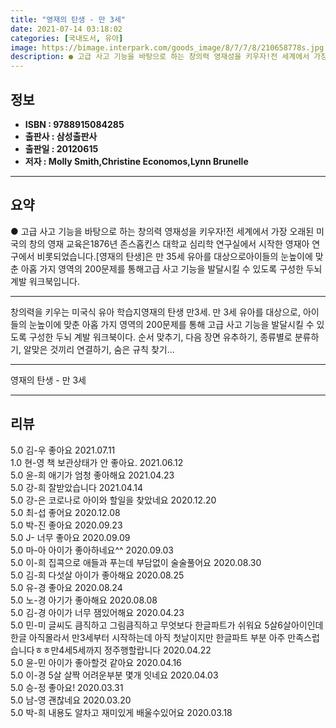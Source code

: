 ```yaml
---
title: "영재의 탄생 - 만 3세"
date: 2021-07-14 03:18:02
categories: [국내도서, 유아]
image: https://bimage.interpark.com/goods_image/8/7/7/8/210658778s.jpg
description: ● 고급 사고 기능을 바탕으로 하는 창의력 영재성을 키우자!전 세계에서 가장 오래된 미국의 창의 영재 교육은1876년 존스홉킨스 대학교 심리학 연구실에서 시작한 영재아 연구에서 비롯되었습니다.[영재의 탄생]은 만 35세 유아를 대상으로아이들의 눈높이에 맞춘 아홉 가지 영역의 200문제
---
```


## **정보**

- **ISBN : 9788915084285**
- **출판사 : 삼성출판사**
- **출판일 : 20120615**
- **저자 : Molly Smith,Christine Economos,Lynn Brunelle**

------



## **요약**

●  고급 사고 기능을 바탕으로 하는 창의력 영재성을 키우자!전 세계에서 가장 오래된 미국의 창의 영재 교육은1876년 존스홉킨스 대학교 심리학 연구실에서 시작한 영재아 연구에서 비롯되었습니다.[영재의 탄생]은 만 35세 유아를 대상으로아이들의 눈높이에 맞춘 아홉 가지 영역의 200문제를 통해고급 사고 기능을 발달시킬 수 있도록 구성한 두뇌 계발 워크북입니다.

------

창의력을 키우는 미국식 유아 학습지영재의 탄생 만3세. 만 3세 유아를 대상으로, 아이들의 눈높이에 맞춘 아홉 가지 영역의 200문제를 통해 고급 사고 기능을 발달시킬 수 있도록 구성한 두뇌 계발 워크북이다. 순서 맞추기, 다음 장면 유추하기, 종류별로 분류하기, 알맞은 것끼리 연결하기, 숨은 규칙 찾기... 

------


영재의 탄생 - 만 3세 

------


## **리뷰** 

5.0 김-우 좋아요 2021.07.11 <br/>1.0 현-영 책 보관상태가 안 좋아요. 2021.06.12 <br/>5.0 윤-희 애기가 엄청 좋아해요 2021.04.23 <br/>5.0 강-희 잘받았습니다  2021.04.14 <br/>5.0 강-은 코로나로 아이와 할일을 찾았네요 2020.12.20 <br/>5.0 최-섭 좋어요 2020.12.08 <br/>5.0 박-진 좋아요 2020.09.23 <br/>5.0 J- 너무 좋아요 2020.09.09 <br/>5.0 마-아 아이가 좋아하네요^^ 2020.09.03 <br/>5.0 이-희 집콕으로 애들과 푸는데
부담없이 술술풀어요 2020.08.30 <br/>5.0 김-희 다섯살 아이가 좋아해요 2020.08.25 <br/>5.0 유-경 좋아요 2020.08.24 <br/>5.0 노-경 아기가 좋아해요 2020.08.08 <br/>5.0 김-경 아이가 너무 잼있어해요 2020.04.23 <br/>5.0 민-미 글씨도 큼직하고 그림큼직하고 무엇보다 한글파트가 쉬워요 5살6살아이인데 한글 아직몰라서 만3세부터 시작하는데 아직 첫날이지만 한글파트 부분 아주 만족스럽습니다ㅎㅎ만4세5세까지 정주행할랍니다 2020.04.22 <br/>5.0 윤-민 아이가 좋아할것 같아요 2020.04.16 <br/>5.0 이-경 5살 살짝 어려운부분 몇개 잇네요  2020.04.03 <br/>5.0 승-정 좋아요! 2020.03.31 <br/>5.0 남-영 괜찮네요 2020.03.20 <br/>5.0 박-희 내용도 알차고 재미있게 배울수있어요 2020.03.18 <br/>